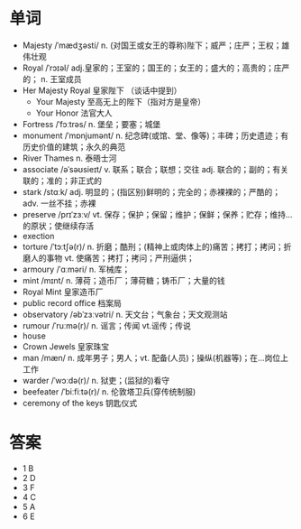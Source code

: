 # 单词
- Majesty /ˈmædʒəsti/ n. (对国王或女王的尊称)陛下；威严；庄严；王权；雄伟壮观
- Royal /ˈrɔɪəl/ adj.皇家的；王室的；国王的；女王的；盛大的；高贵的；庄严的； n. 王室成员
- Her Majesty Royal 皇家陛下 （谈话中提到）
  - Your Majesty 至高无上的陛下（指对方是皇帝）
  - Your Honor 法官大人
- Fortress /ˈfɔːtrəs/ n. 堡垒；要塞；城堡
- monument /ˈmɒnjumənt/ n. 纪念碑(或馆、堂、像等)；丰碑；历史遗迹；有历史价值的建筑；永久的典范
- River Thames n. 泰晤士河
- associate /əˈsəʊsieɪt/ v. 联系；联合；联想；交往 adj. 联合的；副的；有关联的；准的；非正式的
- stark /stɑːk/ adj. 明显的；(指区别)鲜明的；完全的；赤裸裸的；严酷的；adv. 一丝不挂；赤裸
- preserve /prɪˈzɜːv/ vt. 保存；保护；保留；维护；保鲜；保养；贮存；维持…的原状；使继续存活
- exection
- torture /ˈtɔːtʃə(r)/ n. 折磨；酷刑；(精神上或肉体上的)痛苦；拷打；拷问；折磨人的事物 vt. 使痛苦；拷打；拷问；严刑逼供；
- armoury /ˈɑːməri/ n. 军械库；
- mint /mɪnt/ n. 薄荷；造币厂；薄荷糖；铸币厂；大量的钱
- Royal Mint 皇家造币厂
- ﻿public record office 档案局
- observatory /əbˈzɜːvətri/ n. 天文台；气象台；天文观测站
- rumour /ˈruːmə(r)/ n. 谣言；传闻 vt.谣传；传说
- house
- Crown Jewels 皇家珠宝
- man /mæn/ n. 成年男子；男人；vt. 配备(人员)；操纵(机器等)；在…岗位上工作
- warder /ˈwɔːdə(r)/ n. 狱吏；(监狱的)看守
- beefeater /ˈbiːfiːtə(r)/ n. 伦敦塔卫兵(穿传统制服)
- ceremony of the keys 钥匙仪式

# 答案 
- 1 B
- 2 D
- 3 F
- 4 C
- 5 A
- 6 E
